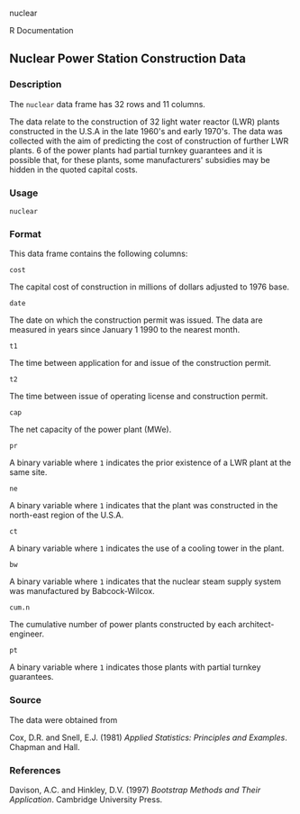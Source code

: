 nuclear

R Documentation

##  Nuclear Power Station Construction Data

### Description

The `nuclear` data frame has 32 rows and 11 columns.

The data relate to the construction of 32 light water reactor (LWR) plants
constructed in the U.S.A in the late 1960's and early 1970's. The data was
collected with the aim of predicting the cost of construction of further LWR
plants. 6 of the power plants had partial turnkey guarantees and it is
possible that, for these plants, some manufacturers' subsidies may be hidden
in the quoted capital costs.

### Usage

    
    nuclear

### Format

This data frame contains the following columns:

`cost`

The capital cost of construction in millions of dollars adjusted to 1976 base.

`date`

The date on which the construction permit was issued. The data are measured in
years since January 1 1990 to the nearest month.

`t1`

The time between application for and issue of the construction permit.

`t2`

The time between issue of operating license and construction permit.

`cap`

The net capacity of the power plant (MWe).

`pr`

A binary variable where `1` indicates the prior existence of a LWR plant at
the same site.

`ne`

A binary variable where `1` indicates that the plant was constructed in the
north-east region of the U.S.A.

`ct`

A binary variable where `1` indicates the use of a cooling tower in the plant.

`bw`

A binary variable where `1` indicates that the nuclear steam supply system was
manufactured by Babcock-Wilcox.

`cum.n`

The cumulative number of power plants constructed by each architect-engineer.

`pt`

A binary variable where `1` indicates those plants with partial turnkey
guarantees.

### Source

The data were obtained from

Cox, D.R. and Snell, E.J. (1981) _Applied Statistics: Principles and
Examples_. Chapman and Hall.

### References

Davison, A.C. and Hinkley, D.V. (1997) _Bootstrap Methods and Their
Application_. Cambridge University Press.

